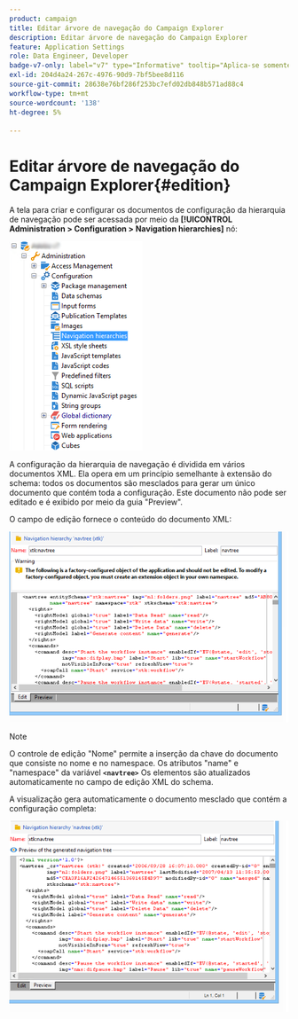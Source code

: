 ```yaml
---
product: campaign
title: Editar árvore de navegação do Campaign Explorer
description: Editar árvore de navegação do Campaign Explorer
feature: Application Settings
role: Data Engineer, Developer
badge-v7-only: label="v7" type="Informative" tooltip="Aplica-se somente ao Campaign Classic v7"
exl-id: 204d4a24-267c-4976-90d9-7bf5bee8d116
source-git-commit: 28638e76bf286f253bc7efd02db848b571ad88c4
workflow-type: tm+mt
source-wordcount: '138'
ht-degree: 5%

---
```



# Editar árvore de navegação do Campaign Explorer{#edition}

A tela para criar e configurar os documentos de configuração da hierarquia de navegação pode ser acessada por meio da **[!UICONTROL Administration > Configuration > Navigation hierarchies]** nó:

![](assets/d_ncs_integration_navigation_arbo.png)

A configuração da hierarquia de navegação é dividida em vários documentos XML. Ela opera em um princípio semelhante à extensão do schema: todos os documentos são mesclados para gerar um único documento que contém toda a configuração. Este documento não pode ser editado e é exibido por meio da guia &quot;Preview&quot;.

O campo de edição fornece o conteúdo do documento XML:

![](assets/d_ncs_integration_navigation_edit.png)

>[!NOTE]
>
>O controle de edição &quot;Nome&quot; permite a inserção da chave do documento que consiste no nome e no namespace. Os atributos &quot;name&quot; e &quot;namespace&quot; da variável **`<navtree>`** Os elementos são atualizados automaticamente no campo de edição XML do schema.

A visualização gera automaticamente o documento mesclado que contém a configuração completa:

![](assets/d_ncs_integration_navigation_preview.png)
